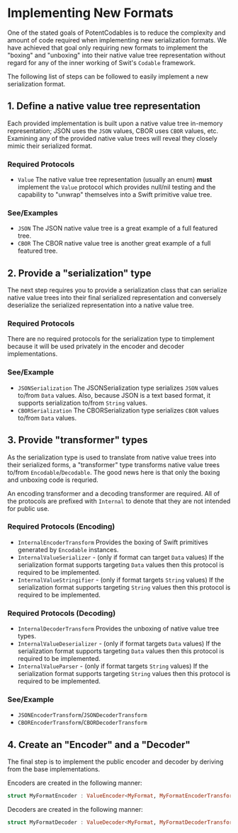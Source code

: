 # Implementing New Formats

One of the stated goals of PotentCodables is to reduce the complexity and amount of code required when implementing new serialization
formats. We have achieved that goal only requiring new formats to implement the "boxing" and "unboxing" into their native value tree 
representation without regard for any of the inner working of Swit's `Codable` framework.

The following list of steps can be followed to easily implement a new serialization format.

## 1. Define a native value tree representation
Each provided implementation is built upon a native value tree in-memory representation; JSON uses the `JSON` values, CBOR uses `CBOR`
values, etc.  Examining any of the provided native value trees will reveal they closely mimic their serialized format.

### Required Protocols

- `Value`
The native value tree representation (usually an enum) **must** implement the `Value` protocol which provides null/nil testing and the
capability to "unwrap" themselves into a Swift primitive value tree.

### See/Examples

* `JSON`
The JSON native value tree is a great example of a full featured tree.
* `CBOR`
The CBOR native value tree is another great example of a full featured tree.

## 2. Provide a "serialization" type 
The next step requires you to provide a serialization class that can serialize native value trees into their final serialized representation and
conversely deserialize the serialized representation into a native value tree.

### Required Protocols
There are no required protocols for the serialization type to timplement because it will be used privately in the encoder and decoder
implementations.

### See/Example

* `JSONSerialization`
The JSONSerialization type serializes `JSON` values to/from `Data` values. Also, because JSON is a text based format, it supports serialization
to/from `String` values.
* `CBORSerialization`
The CBORSerialization type serializes `CBOR` values to/from `Data` values.

## 3. Provide "transformer" types
As the serialization type is used to translate from native value trees into their serialized forms, a "transformer" type transforms native value
trees to/from `Encodable`/`Decodable`. The good news here is that only the boxing and unboxing code is requried.

An encoding transformer and a decoding transformer are required. All of the protocols are prefixed with `Internal` to denote that they are
not intended for public use.

### Required Protocols (Encoding)

- `InternalEncoderTransform`
Provides the boxing of Swift primitives generated by `Encodable` instances.
- `InternalValueSerializer` - (only if format can target `Data` values)
If the serialization format supports targeting `Data` values then this protocol is required to be implemented.
- `InternalValueStringifier` - (only if format targets `String` values)
If the serialization format supports targeting `String` values then this protocol is required to be implemented.


### Required Protocols (Decoding)

- `InternalDecoderTransform`
Provides the unboxing of native value tree types.
- `InternalValueDeserializer` - (only if format targets `Data` values)
If the serialization format supports targeting `Data` values then this protocol is required to be implemented.
- `InternalValueParser` - (only if format targets `String` values)
If the serialization format supports targeting `String` values then this protocol is required to be implemented.

### See/Example

* `JSONEncoderTransform`/`JSONDecoderTransform`
* `CBOREncoderTransform`/`CBORDecoderTransform`


## 4. Create an "Encoder" and a "Decoder"
The final step is to implement the public encoder and decoder by deriving from the base implementations.

Encoders are created in the following manner:
```swift
struct MyFormatEncoder : ValueEncoder<MyFormat, MyFormatEncoderTransform> {...}
```

Decoders are created in the following manner:
```swift
struct MyFormatDecoder : ValueDecoder<MyFormat, MyFormatDecoderTransform> {...}
```

